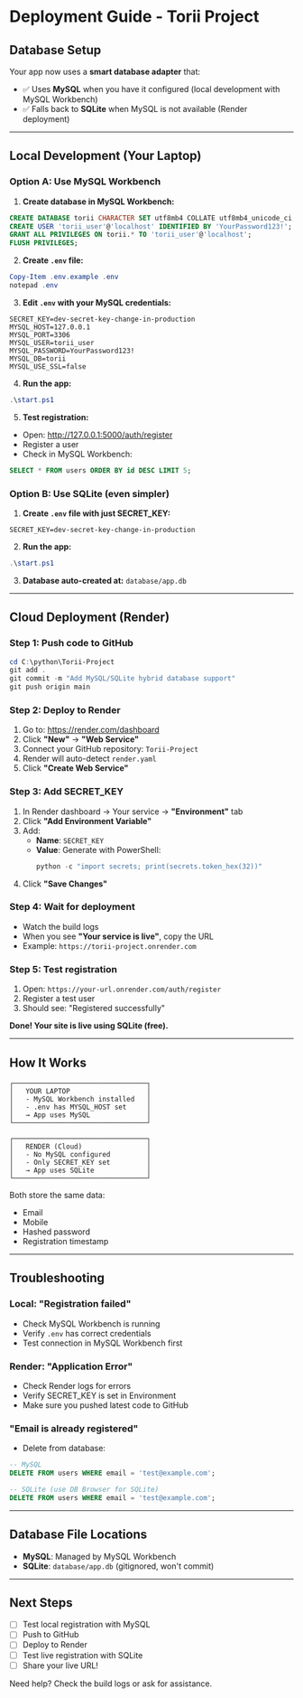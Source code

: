 # Deployment Guide - Torii Project

## Database Setup

Your app now uses a **smart database adapter** that:
- ✅ Uses **MySQL** when you have it configured (local development with MySQL Workbench)
- ✅ Falls back to **SQLite** when MySQL is not available (Render deployment)

---

## Local Development (Your Laptop)

### Option A: Use MySQL Workbench

1. **Create database in MySQL Workbench:**
```sql
CREATE DATABASE torii CHARACTER SET utf8mb4 COLLATE utf8mb4_unicode_ci;
CREATE USER 'torii_user'@'localhost' IDENTIFIED BY 'YourPassword123!';
GRANT ALL PRIVILEGES ON torii.* TO 'torii_user'@'localhost';
FLUSH PRIVILEGES;
```

2. **Create `.env` file:**
```powershell
Copy-Item .env.example .env
notepad .env
```

3. **Edit `.env` with your MySQL credentials:**
```
SECRET_KEY=dev-secret-key-change-in-production
MYSQL_HOST=127.0.0.1
MYSQL_PORT=3306
MYSQL_USER=torii_user
MYSQL_PASSWORD=YourPassword123!
MYSQL_DB=torii
MYSQL_USE_SSL=false
```

4. **Run the app:**
```powershell
.\start.ps1
```

5. **Test registration:**
- Open: http://127.0.0.1:5000/auth/register
- Register a user
- Check in MySQL Workbench:
```sql
SELECT * FROM users ORDER BY id DESC LIMIT 5;
```

### Option B: Use SQLite (even simpler)

1. **Create `.env` file with just SECRET_KEY:**
```
SECRET_KEY=dev-secret-key-change-in-production
```

2. **Run the app:**
```powershell
.\start.ps1
```

3. **Database auto-created at:** `database/app.db`

---

## Cloud Deployment (Render)

### Step 1: Push code to GitHub

```powershell
cd C:\python\Torii-Project
git add .
git commit -m "Add MySQL/SQLite hybrid database support"
git push origin main
```

### Step 2: Deploy to Render

1. Go to: https://render.com/dashboard
2. Click **"New"** → **"Web Service"**
3. Connect your GitHub repository: `Torii-Project`
4. Render will auto-detect `render.yaml`
5. Click **"Create Web Service"**

### Step 3: Add SECRET_KEY

1. In Render dashboard → Your service → **"Environment"** tab
2. Click **"Add Environment Variable"**
3. Add:
   - **Name**: `SECRET_KEY`
   - **Value**: Generate with PowerShell:
     ```powershell
     python -c "import secrets; print(secrets.token_hex(32))"
     ```
4. Click **"Save Changes"**

### Step 4: Wait for deployment

- Watch the build logs
- When you see **"Your service is live"**, copy the URL
- Example: `https://torii-project.onrender.com`

### Step 5: Test registration

1. Open: `https://your-url.onrender.com/auth/register`
2. Register a test user
3. Should see: "Registered successfully"

**Done! Your site is live using SQLite (free).**

---

## How It Works

```
┌─────────────────────────────────┐
│   YOUR LAPTOP                   │
│   - MySQL Workbench installed   │
│   - .env has MYSQL_HOST set     │
│   → App uses MySQL              │
└─────────────────────────────────┘

┌─────────────────────────────────┐
│   RENDER (Cloud)                │
│   - No MySQL configured         │
│   - Only SECRET_KEY set         │
│   → App uses SQLite             │
└─────────────────────────────────┘
```

Both store the same data:
- Email
- Mobile
- Hashed password
- Registration timestamp

---

## Troubleshooting

### Local: "Registration failed"
- Check MySQL Workbench is running
- Verify `.env` has correct credentials
- Test connection in MySQL Workbench first

### Render: "Application Error"
- Check Render logs for errors
- Verify SECRET_KEY is set in Environment
- Make sure you pushed latest code to GitHub

### "Email is already registered"
- Delete from database:
```sql
-- MySQL
DELETE FROM users WHERE email = 'test@example.com';

-- SQLite (use DB Browser for SQLite)
DELETE FROM users WHERE email = 'test@example.com';
```

---

## Database File Locations

- **MySQL**: Managed by MySQL Workbench
- **SQLite**: `database/app.db` (gitignored, won't commit)

---

## Next Steps

- [ ] Test local registration with MySQL
- [ ] Push to GitHub
- [ ] Deploy to Render
- [ ] Test live registration with SQLite
- [ ] Share your live URL!

Need help? Check the build logs or ask for assistance.
